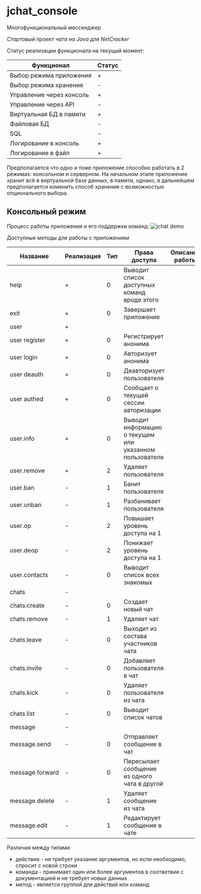 # jchat_console
Многофункциональный мессенджер

*Стартовый проект чата на Java для NetCracker*

Статус реализации функционала на текущий момент:

Функционал               | Статус |
------------------------ | ------ |
Выбор режима приложения  | +      |
Выбор режима хранения    | -      |
Управление через консоль | +      |
Управление через API     | -      |
Виртуальная БД в памяти  | +      |
Файловая БД              | -      |
SQL                      | -      |
Логирование в консоль    | +      |
Логирование в файл       | +      |

Предполагается что одно и тоже приложение способно работать в 2 режимах: консольном и серверном.
На начальном этапе приложение хранит всё в виртуальной базе данных, в памяти, однако, в дальнейшем предполагается изменить способ хранения с возможностью опционального выбора.

## Консольный режим

Процесс работы приложения и его поддержки команд:
![jchat demo](https://raw.githubusercontent.com/iLeonidze/jchat_console/master/app%20process.gif)

Доступные методы для работы с приложением

Название        | Реализация | Тип       | Права доступа | Описание работы
--------------- | ---------  | --------- | ------------- | ---
help            | +          | 0 | Выводит список доступных команд вроде этого
exit            | +          | 0 | Завершает приложение
user            | +          |   | 
user register   | +          | 0 | Регистрирует анонима
user login      | +          | 0 | Авторизует анонима
user deauth     | +          | 0 | Деавторизует пользователя
user authed     | +          | 0 | Сообщает о текущей сессии авторизации
user.info       | +          | 0 | Выводит информацию о текущем или указанном пользователе
user.remove     | +          | 2 | Удаляет пользователя
user.ban        | -          | 1 | Банит пользователя
user.unban      | -          | 1 | Разбанивает пользователя
user.op         | -          | 2 | Повышает уровень доступа на 1
user.deop       | -          | 2 | Понижает уровень доступа на 1
user.contacts   | -          | 0 | Выводит список всех знакомых
chats           | -          |   | 
chats.create    | -          | 0 | Создает новый чат
chats.remove    | -          | 1 | Удаляет чат
chats.leave     | -          | 0 | Выходит из состава участников чата
chats.invite    | -          | 0 | Добавляет пользователя в чат
chats.kick      | -          | 0 | Удаляет пользователя из чата
chats.list      | -          | 0 | Выводит список чатов
message         | -          |   | 
message.send    | -          | 0 | Отправляет сообщение в чат
message.forward | -          | 0 | Пересылает сообщение из одного чата в другой
message.delete  | -          | 1 | Удаляет сообщение из чата
message.edit    | -          | 1 | Редактирует сообщение в чате

Различия между типами:

* действие - не требует указание аргументов, но если необходимо, спросит с новой строки
* команда - принимает один или более аргументов в соответвии с документацией и не требует новых данных
* метод - является группой для действий или команд

